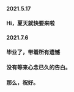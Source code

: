  #### 2021.5.17
 
 #### Hi，夏天就快要来啦
 
 #### 2021.7.6
 #### 毕业了，带着所有遗憾
 #### 没有等来心念已久的告白。
 #### 那么，祝好。          



<!--
**WaldinsamKeit/WaldinsamKeit** is a ✨ _special_ ✨ repository because its `README.md` (this file) appears on your GitHub profile.

Here are some ideas to get you started:

- 🔭 I’m currently working on ...
- 🌱 I’m currently learning ...
- 👯 I’m looking to collaborate on ...
- 🤔 I’m looking for help with ...
- 💬 Ask me about ...
- 📫 How to reach me: ...
- 😄 Pronouns: ...
- ⚡ Fun fact: ...
-->
